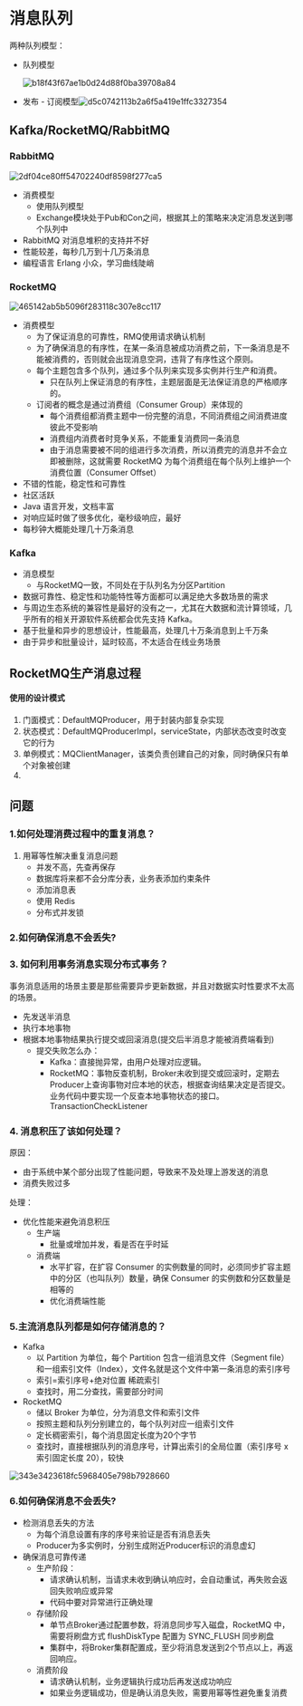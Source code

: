 # 消息队列

两种队列模型：

- 队列模型

  ![b18f43f67ae1b0d24d88f0ba39708a84](./b18f43f67ae1b0d24d88f0ba39708a84.png)

- 发布 - 订阅模型![d5c0742113b2a6f5a419e1ffc3327354](./d5c0742113b2a6f5a419e1ffc3327354.png)

## Kafka/RocketMQ/RabbitMQ

### RabbitMQ

![2df04ce80ff54702240df8598f277ca5](./2df04ce80ff54702240df8598f277ca5.png)

- 消费模型
  - 使用队列模型
  - Exchange模块处于Pub和Con之间，根据其上的策略来决定消息发送到哪个队列中
- RabbitMQ 对消息堆积的支持并不好
- 性能较差，每秒几万到十几万条消息
- 编程语言 Erlang 小众，学习曲线陡峭

### RocketMQ

![465142ab5b5096f283118c307e8cc117](./465142ab5b5096f283118c307e8cc117.png)

- 消费模型
  - 为了保证消息的可靠性，RMQ使用请求确认机制
  - 为了确保消息的有序性，在某一条消息被成功消费之前，下一条消息是不能被消费的，否则就会出现消息空洞，违背了有序性这个原则。
  - 每个主题包含多个队列，通过多个队列来实现多实例并行生产和消费。
    - 只在队列上保证消息的有序性，主题层面是无法保证消息的严格顺序的。
  - 订阅者的概念是通过消费组（Consumer Group）来体现的
    - 每个消费组都消费主题中一份完整的消息，不同消费组之间消费进度彼此不受影响
    - 消费组内消费者时竞争关系，不能重复消费同一条消息
    - 由于消息需要被不同的组进行多次消费，所以消费完的消息并不会立即被删除，这就需要 RocketMQ 为每个消费组在每个队列上维护一个消费位置（Consumer Offset）
- 不错的性能，稳定性和可靠性
- 社区活跃
- Java 语言开发，文档丰富
- 对响应延时做了很多优化，毫秒级响应，最好
- 每秒钟大概能处理几十万条消息



### Kafka

- 消息模型
  - 与RocketMQ一致，不同处在于队列名为分区Partition
- 数据可靠性、稳定性和功能特性等方面都可以满足绝大多数场景的需求
- 与周边生态系统的兼容性是最好的没有之一，尤其在大数据和流计算领域，几乎所有的相关开源软件系统都会优先支持 Kafka。
- 基于批量和异步的思想设计，性能最高，处理几十万条消息到上千万条
- 由于异步和批量设计，延时较高，不太适合在线业务场景

## RocketMQ生产消息过程

#### 使用的设计模式

1. 门面模式：DefaultMQProducer，用于封装内部复杂实现
2. 状态模式：DefaultMQProducerImpl，serviceState，内部状态改变时改变它的行为
3. 单例模式：MQClientManager，该类负责创建自己的对象，同时确保只有单个对象被创建
4. 









## 问题

### 1.如何处理消费过程中的重复消息？

1. 用幂等性解决重复消息问题
   - 并发不高，先查再保存
   - 数据库将来都不会分库分表，业务表添加约束条件
   - 添加消息表
   - 使用 Redis
   - 分布式并发锁

### 2.如何确保消息不会丢失?

### 3. 如何利用事务消息实现分布式事务？

事务消息适用的场景主要是那些需要异步更新数据，并且对数据实时性要求不太高的场景。

- 先发送半消息
- 执行本地事物
- 根据本地事物结果执行提交或回滚消息(提交后半消息才能被消费端看到)
  - 提交失败怎么办：
    - Kafka：直接抛异常，由用户处理对应逻辑。 
    - RocketMQ：事物反查机制，Broker未收到提交或回滚时，定期去Producer上查询事物对应本地的状态，根据查询结果决定是否提交。业务代码中要实现一个反查本地事物状态的接口。TransactionCheckListener

### 4. 消息积压了该如何处理？

原因：

- 由于系统中某个部分出现了性能问题，导致来不及处理上游发送的消息
- 消费失败过多

处理：

- 优化性能来避免消息积压
  - 生产端
    - 批量或增加并发，看是否在乎时延
  - 消费端
    - 水平扩容，在扩容 Consumer 的实例数量的同时，必须同步扩容主题中的分区（也叫队列）数量，确保 Consumer 的实例数和分区数量是相等的
    - 优化消费端性能

### 5.主流消息队列都是如何存储消息的？

- Kafka
  - 以 Partition 为单位，每个 Partition 包含一组消息文件（Segment file）和一组索引文件（Index），文件名就是这个文件中第一条消息的索引序号
  - 索引=索引序号+绝对位置   稀疏索引
  - 查找时，用二分查找，需要部分时间
- RocketMQ
  - 储以 Broker 为单位，分为消息文件和索引文件
  - 按照主题和队列分别建立的，每个队列对应一组索引文件
  - 定长稠密索引，每个消息固定长度为20个字节
  - 查找时，直接根据队列的消息序号，计算出索引的全局位置（索引序号 x 索引固定长度 20），较快

![343e3423618fc5968405e798b7928660](./343e3423618fc5968405e798b7928660.png)

### 6.如何确保消息不会丢失?

- 检测消息丢失的方法
  - 为每个消息设置有序的序号来验证是否有消息丢失
  - Producer为多实例时，分别生成附近Producer标识的消息虚幻
- 确保消息可靠传递
  - 生产阶段：
    - 请求确认机制，当请求未收到确认响应时，会自动重试，再失败会返回失败响应或异常
    - 代码中要对异常进行正确处理
  - 存储阶段
    - 单节点Broker通过配置参数，将消息同步写入磁盘，RocketMQ 中，需要将刷盘方式 flushDiskType 配置为 SYNC_FLUSH 同步刷盘
    - 集群中，将Broker集群配置成，至少将消息发送到2个节点以上，再返回响应。
  - 消费阶段
    - 请求确认机制，业务逻辑执行成功后再发送成功响应
    - 如果业务逻辑成功，但是确认消息失败，需要用幂等性避免重复消费

